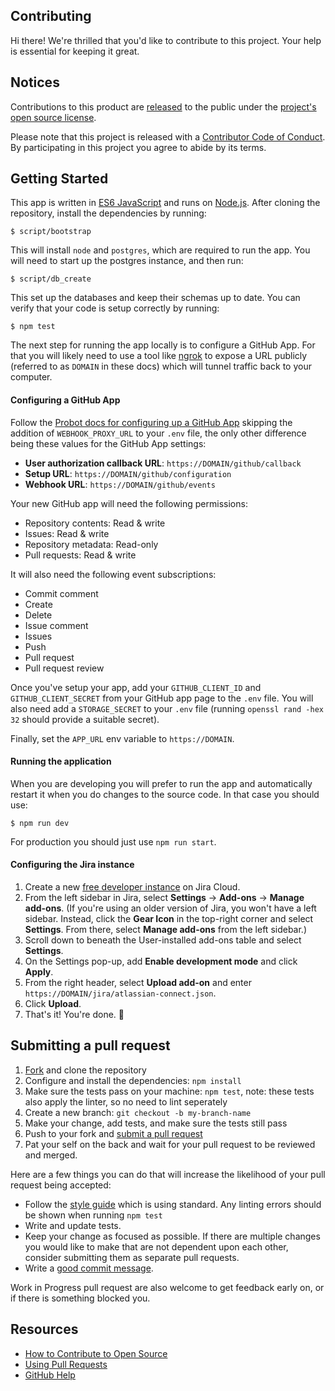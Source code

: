 ## Contributing

[code-of-conduct]: CODE_OF_CONDUCT.md
[fork]: /fork
[license]: LICENSE
[pr]: /compare

[configure-github-app]: https://probot.github.io/docs/development/#configuring-a-github-app
[jira-developer-instance]: https://developer.atlassian.com/platform/marketplace/getting-started/#free-developer-instances-to-build-and-test-your-app
[style]: https://standardjs.com/
[releases]: https://help.github.com/articles/github-terms-of-service/#6-contributions-under-repository-license

Hi there! We're thrilled that you'd like to contribute to this project. Your help is essential for keeping it great.

## Notices
Contributions to this product are [released][releases] to the public under the [project's open source license][license].

Please note that this project is released with a [Contributor Code of Conduct][code-of-conduct]. By participating in this project you agree to abide by its terms.

## Getting Started
This app is written in [ES6 JavaScript](https://nodejs.org/en/docs/es6/) and runs on [Node.js](https://nodejs.org/). After cloning the repository, install the dependencies by running:

```
$ script/bootstrap
```

This will install `node` and `postgres`, which are required to run the app. You will need to start up the postgres instance, and then run:

```
$ script/db_create
```

This set up the databases and keep their schemas up to date. You can verify that your code is setup correctly by running:

```
$ npm test
```

The next step for running the app locally is to configure a GitHub App. For that you will likely need to use a tool like [ngrok](https://ngrok.com) to expose a URL publicly (referred to as `DOMAIN` in these docs) which will tunnel traffic back to your computer.

#### Configuring a GitHub App

Follow the [Probot docs for configuring up a GitHub App][configure-github-app] skipping the addition of `WEBHOOK_PROXY_URL` to your `.env` file, the only other difference being these values for the GitHub App settings:

- **User authorization callback URL**: `https://DOMAIN/github/callback`
- **Setup URL**: `https://DOMAIN/github/configuration`
- **Webhook URL**: `https://DOMAIN/github/events`

Your new GitHub app will need the following permissions:

+ Repository contents: Read & write
+ Issues: Read & write
+ Repository metadata: Read-only
+ Pull requests: Read & write

It will also need the following event subscriptions:

+ Commit comment
+ Create
+ Delete
+ Issue comment
+ Issues
+ Push
+ Pull request
+ Pull request review

Once you've setup your app, add your `GITHUB_CLIENT_ID` and `GITHUB_CLIENT_SECRET` from your GitHub app page to the `.env` file. You will also need add a `STORAGE_SECRET` to your `.env` file (running `openssl rand -hex 32` should provide a suitable secret).

Finally, set the `APP_URL` env variable to `https://DOMAIN`.

#### Running the application

When you are developing you will prefer to run the app and automatically restart it when you do changes to the source code. In that case you should use:

```
$ npm run dev
```

For production you should just use `npm run start`.


#### Configuring the Jira instance

1. Create a new [free developer instance][jira-developer-instance] on Jira Cloud.
2. From the left sidebar in Jira, select **Settings** -> **Add-ons** -> **Manage add-ons**. (If you're using an older version of Jira, you won't have a left sidebar. Instead, click the **Gear Icon** in the top-right corner and select **Settings**. From there, select **Manage add-ons** from the left sidebar.)
3. Scroll down to beneath the User-installed add-ons table and select **Settings**.
4. On the Settings pop-up, add **Enable development mode** and click **Apply**.
5. From the right header, select **Upload add-on** and enter `https://DOMAIN/jira/atlassian-connect.json`.
6. Click **Upload**.
7. That's it! You're done. :tada:

## Submitting a pull request

1. [Fork][fork] and clone the repository
1. Configure and install the dependencies: `npm install`
1. Make sure the tests pass on your machine: `npm test`, note: these tests also apply the linter, so no need to lint seperately
1. Create a new branch: `git checkout -b my-branch-name`
1. Make your change, add tests, and make sure the tests still pass
1. Push to your fork and [submit a pull request][pr]
1. Pat your self on the back and wait for your pull request to be reviewed and merged.

Here are a few things you can do that will increase the likelihood of your pull request being accepted:

- Follow the [style guide][style] which is using standard. Any linting errors should be shown when running `npm test`
- Write and update tests.
- Keep your change as focused as possible. If there are multiple changes you would like to make that are not dependent upon each other, consider submitting them as separate pull requests.
- Write a [good commit message](http://tbaggery.com/2008/04/19/a-note-about-git-commit-messages.html).

Work in Progress pull request are also welcome to get feedback early on, or if there is something blocked you.

## Resources

- [How to Contribute to Open Source](https://opensource.guide/how-to-contribute/)
- [Using Pull Requests](https://help.github.com/articles/about-pull-requests/)
- [GitHub Help](https://help.github.com)
